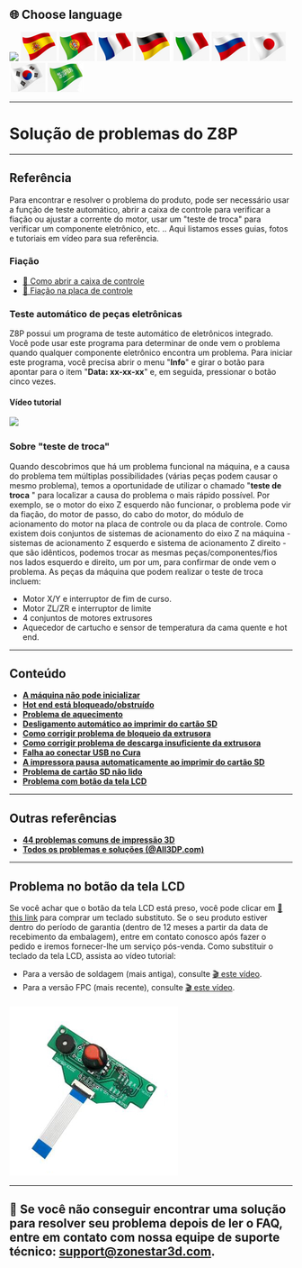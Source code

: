 ## <a id="choose-language">:globe_with_meridians: Choose language </a>
[![]( /EN.png)](https://github.com/ZONESTAR3D/Z8P/blob/main/Z8P_FAQ/readme.md)
[![](./lanpic/ES.png)](https://github.com/ZONESTAR3D/Z8P/blob/main/Z8P_FAQ/readme-es.md)
[![](./lanpic/PT.png)](https://github.com/ZONESTAR3D/Z8P/blob/main/Z8P_FAQ/readme-pt.md)
[![](./lanpic/FR.png)](https://github.com/ZONESTAR3D/Z8P/blob/main/Z8P_FAQ/readme-fr.md)
[![](./lanpic/DE.png)](https://github.com/ZONESTAR3D/Z8P/blob/main/Z8P_FAQ/readme-de.md)
[![](./lanpic/IT.png)](https://github.com/ZONESTAR3D/Z8P/blob/main/Z8P_FAQ/readme-it.md)
[![](./lanpic/RU.png)](https://github.com/ZONESTAR3D/Z8P/blob/main/Z8P_FAQ/readme-ru.md)
[![](./lanpic/JP.png)](https://github.com/ZONESTAR3D/Z8P/blob/main/Z8P_FAQ/readme-jp.md)
[![](./lanpic/KR.png)](https://github.com/ZONESTAR3D/Z8P/blob/main/Z8P_FAQ/readme-kr.md)
[![](./lanpic/SA.png)](https://github.com/ZONESTAR3D/Z8P/blob/main/Z8P_FAQ/readme-ar.md)

----
# Solução de problemas do Z8P

-----
## Referência
Para encontrar e resolver o problema do produto, pode ser necessário usar a função de teste automático, abrir a caixa de controle para verificar a fiação ou ajustar a corrente do motor, usar um "teste de troca" para verificar um componente eletrônico, etc. .. Aqui listamos esses guias, fotos e tutoriais em vídeo para sua referência.
### Fiação
- [:art: Como abrir a caixa de controle](./pic/OpenControlBox.png)
- [:art: Fiação na placa de controle](./pic/Z8P_wiring.png)

### Teste automático de peças eletrônicas
Z8P possui um programa de teste automático de eletrônicos integrado. Você pode usar este programa para determinar de onde vem o problema quando qualquer componente eletrônico encontra um problema. Para iniciar este programa, você precisa abrir o menu "**Info**" e girar o botão para apontar para o item "**Data: xx-xx-xx**" e, em seguida, pressionar o botão cinco vezes.
#### Vídeo tutorial
[![](https://img.youtube.com/vi/iSsuy2ePWw8/0.jpg)](https://www.youtube.com/watch?v=iSsuy2ePWw8)

### Sobre "teste de troca"
Quando descobrimos que há um problema funcional na máquina, e a causa do problema tem múltiplas possibilidades (várias peças podem causar o mesmo problema), temos a oportunidade de utilizar o chamado "**teste de troca** " para localizar a causa do problema o mais rápido possível.
Por exemplo, se o motor do eixo Z esquerdo não funcionar, o problema pode vir da fiação, do motor de passo, do cabo do motor, do módulo de acionamento do motor na placa de controle ou da placa de controle. Como existem dois conjuntos de sistemas de acionamento do eixo Z na máquina - sistemas de acionamento Z esquerdo e sistema de acionamento Z direito - que são idênticos, podemos trocar as mesmas peças/componentes/fios nos lados esquerdo e direito, um por um, para confirmar de onde vem o problema.
As peças da máquina que podem realizar o teste de troca incluem:
- Motor X/Y e interruptor de fim de curso.
- Motor ZL/ZR e interruptor de limite
- 4 conjuntos de motores extrusores
- Aquecedor de cartucho e sensor de temperatura da cama quente e hot end.

-----
## Conteúdo
- **[A máquina não pode inicializar](./Issue_of_startup/readme.md)**
- **[Hot end está bloqueado/obstruído](./Issue_mix_color_hotend_cloged/readme.md)**
- **[Problema de aquecimento](./Issue_heating/readme.md)**
- **[Desligamento automático ao imprimir do cartão SD](./Issue_auto_shut_down/readme.md)**
- **[Como corrigir problema de bloqueio da extrusora](./Issue_extruder_blocked/readme.md)**
- **[Como corrigir problema de descarga insuficiente da extrusora](./Issue_of_Extruder_insufficient_discharge/readme.md)**
- **[Falha ao conectar USB no Cura](./issue_of_connect_USB_in_Cura/readme.md)**
- **[A impressora pausa automaticamente ao imprimir do cartão SD](./Issue_auto_pause/readme.md)**
- **[Problema de cartão SD não lido](./Issue_not_read_sdcard/readme.md)**
- **[Problema com botão da tela LCD](#dwinscreen)**

----
## Outras referências
- **[44 problemas comuns de impressão 3D](https://github.com/ZONESTAR3D/Document-and-User-Guide/tree/master/FAQ)**
- **[Todos os problemas e soluções (@All3DP.com)](https://all3dp.com/1/common-3d-printing-problems-troubleshooting-3d-printer-issues/)**

-----
## <a id="dwinscreen">Problema no botão da tela LCD</a>
Se você achar que o botão da tela LCD está preso, você pode clicar em [:gift: this link](https://www.aliexpress.com/item/3256805596235491.html) para comprar um teclado substituto. Se o seu produto estiver dentro do período de garantia (dentro de 12 meses a partir da data de recebimento da embalagem), entre em contato conosco após fazer o pedido e iremos fornecer-lhe um serviço pós-venda.
Como substituir o teclado da tela LCD, assista ao vídeo tutorial:
- Para a versão de soldagem (mais antiga), consulte [:clapper: este vídeo](https://youtu.be/Xwfczp3nLOY).
- Para a versão FPC (mais recente), consulte [:clapper: este vídeo](https://youtu.be/z9E6glRZRIQ).
####
![](./pic/keypad.jpg)

-----
## :email: Se você não conseguir encontrar uma solução para resolver seu problema depois de ler o FAQ, entre em contato com nossa equipe de suporte técnico: support@zonestar3d.com.
